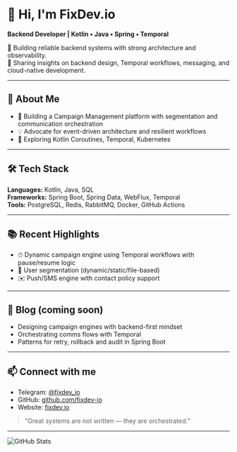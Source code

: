 # 👋 Hi, I'm FixDev.io  
**Backend Developer | Kotlin • Java • Spring • Temporal**

🔧 Building reliable backend systems with strong architecture and observability.  
💬 Sharing insights on backend design, Temporal workflows, messaging, and cloud-native development.

---

## 🚀 About Me
- 🔭 Building a Campaign Management platform with segmentation and communication orchestration
- 💡 Advocate for event-driven architecture and resilient workflows
- 🌱 Exploring Kotlin Coroutines, Temporal, Kubernetes

---

## 🛠️ Tech Stack
**Languages:** Kotlin, Java, SQL  
**Frameworks:** Spring Boot, Spring Data, WebFlux, Temporal  
**Tools:** PostgreSQL, Redis, RabbitMQ, Docker, GitHub Actions

---

## 📚 Recent Highlights
- ⏱ Dynamic campaign engine using Temporal workflows with pause/resume logic
- 🧬 User segmentation (dynamic/static/file-based)
- ✉️ Push/SMS engine with contact policy support

---

## 📝 Blog (coming soon)
- Designing campaign engines with backend-first mindset
- Orchestrating comms flows with Temporal
- Patterns for retry, rollback and audit in Spring Boot

---

## 📫 Connect with me
- Telegram: [@fixdev_io](https://t.me/fixdev_io)
- GitHub: [github.com/fixdev-io](https://github.com/fixdev-io)
- Website: [fixdev.io](https://fixdev.io)

> "Great systems are not written — they are orchestrated."

---

![GitHub Stats](https://github-readme-stats.vercel.app/api?username=fixdev-io&show_icons=true&theme=tokyonight)

